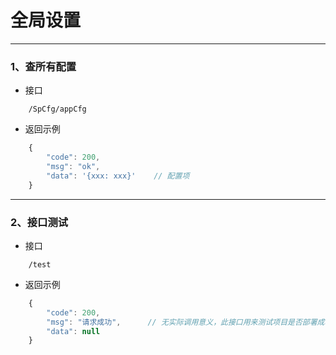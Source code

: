 # 全局设置


---
### 1、查所有配置
- 接口
```  api 
	/SpCfg/appCfg
```
- 返回示例
``` js
	{
		"code": 200,
		"msg": "ok",
		"data": '{xxx: xxx}'	// 配置项 
	}
```


---
### 2、接口测试 
- 接口
```  api 
	/test
```
- 返回示例
``` js
	{
		"code": 200,		
		"msg": "请求成功",		// 无实际调用意义，此接口用来测试项目是否部署成功 
		"data": null
	}
```



